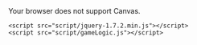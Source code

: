 <!DOCTYPE HTML>
<html>
<head>
<meta http-equiv="Content-Type" content="text/html; charset=utf-8">
<title>Pirates!</title>
<link href="css/style.css" rel="stylesheet" type="text/css">
<link href='https://fonts.googleapis.com/css?family=Vollkorn:700italic' rel='stylesheet' type='text/css'>
</head>
<body>
	<!--<header><h1>Bouncing Ball</h1></header>-->
	<canvas id="canvas" width="1280" height ="720">
        Your browser does not support Canvas.
    </canvas>
    
	<script src="script/jquery-1.7.2.min.js"></script>
    <script src="script/gameLogic.js"></script>
</body>
</html>
